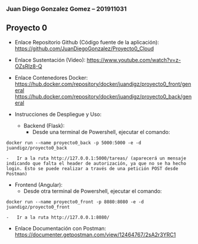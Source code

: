 ### Juan Diego Gonzalez Gomez – 201911031

## Proyecto 0

- Enlace Repositorio Github (Código fuente de la aplicación):
https://github.com/JuanDiegoGonzalez/Proyecto0_Cloud

- Enlace Sustentación (Video):
https://www.youtube.com/watch?v=z-OZsRIz8-Q

- Enlace Contenedores Docker:
https://hub.docker.com/repository/docker/juandigz/proyecto0_front/general
https://hub.docker.com/repository/docker/juandigz/proyecto0_back/general

- Instrucciones de Despliegue y Uso:

  -	Backend (Flask):
    - Desde una terminal de Powershell, ejecutar el comando:

``
docker run --name proyecto0_back -p 5000:5000 -e -d juandigz/proyecto0_back
``

    -	Ir a la ruta http://127.0.0.1:5000/tareas/ (aparecerá un mensaje indicando que falta el header de autorización, ya que no se ha hecho login. Esto se puede realizar a través de una petición POST desde Postman)

  - Frontend (Angular):
    - Desde otra terminal de Powershell, ejecutar el comando:

```
docker run --name proyecto0_front -p 8080:8080 -e -d juandigz/proyecto0_front
```

    -	Ir a la ruta http://127.0.0.1:8080/


- Enlace Documentación con Postman:
https://documenter.getpostman.com/view/12464767/2sA2r3YRC1

